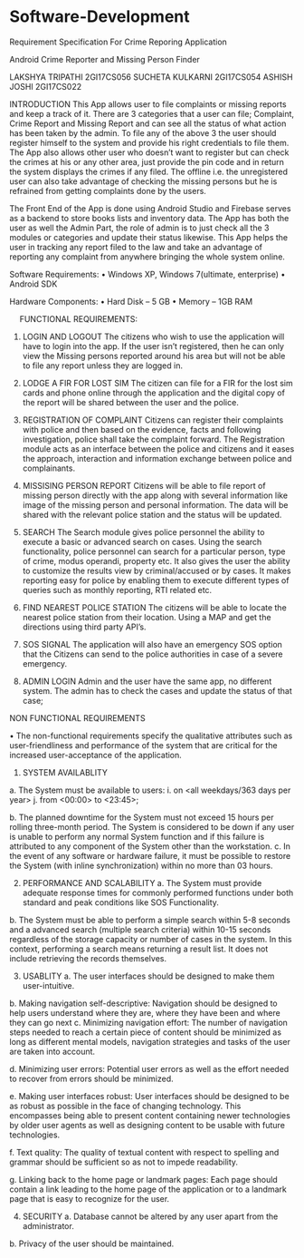 # Software-Development
Requirement Specification For Crime Reporing Application


Android Crime Reporter and Missing Person Finder

LAKSHYA TRIPATHI		2GI17CS056
SUCHETA KULKARNI	2GI17CS054
ASHISH JOSHI	2GI17CS022







INTRODUCTION
This App allows user to file complaints or missing reports and keep a track of it. There are 3 categories that a user can file; Complaint, Crime Report and Missing Report and can see all the status of what action has been taken by the admin. To file any of the above 3 the user should register himself to the system and provide his right credentials to file them. The App also allows other user who doesn’t want to register but can check the crimes at his or any other area, just provide the pin code and in return the system displays the crimes if any filed. The offline i.e. the unregistered user can also take advantage of checking the missing persons but he is refrained from getting complaints done by the users. 

The Front End of the App is done using Android Studio and Firebase serves as a backend to store books lists and inventory data. The App has both the user as well the Admin Part, the role of admin is to just check all the 3 modules or categories and update their status likewise.
This App helps the user in tracking any report filed to the law and take an advantage of reporting any complaint from anywhere bringing the whole system online.

Software Requirements:
•	Windows XP, Windows 7(ultimate, enterprise) 
•	Android SDK

Hardware Components:
•	Hard Disk – 5 GB
•	Memory – 1GB RAM








 
FUNCTIONAL REQUIREMENTS:

1.	LOGIN AND LOGOUT
The citizens who wish to use the application will have to login into the app. If the user isn’t registered, then he can only view the Missing persons reported around his area but will not be able to file any report unless they are logged in.

2.	LODGE A FIR FOR LOST SIM
The citizen can file for a FIR for the lost sim cards and phone online through the application and the digital copy of the report will be shared between the user and the police.

3.	REGISTRATION OF COMPLAINT
Citizens can register their complaints with police and then based on the evidence, facts and 
following investigation, police shall take the complaint forward. The Registration module 
acts as an interface between the police and citizens and it eases the approach, interaction and information exchange between police and complainants.

4.	MISSISING PERSON REPORT
Citizens will be able to file report of missing person directly with the app along with several information like image of the missing person and personal information. The data will be shared with the relevant police station and the status will be updated.

5.	SEARCH
The Search module gives police personnel the ability to execute a basic or 
advanced search on cases. Using the search functionality, police personnel can search for a 
particular person, type of crime, modus operandi, property etc. It also gives the user the 
ability to customize the results view by criminal/accused or by cases. It makes reporting easy 
for police by enabling them to execute different types of queries such as monthly reporting, 
RTI related etc.

6.	FIND NEAREST POLICE STATION
The citizens will be able to locate the nearest police station from their location. Using a MAP and get the directions using third party API’s.

7.	SOS SIGNAL
The application will also have an emergency SOS option that the Citizens can send to the police authorities in case of a severe emergency.

8.	ADMIN LOGIN
Admin and the user have the same app, no different system.  The admin has to check the cases and update the status of that case;













NON FUNCTIONAL REQUIREMENTS

•	The non-functional requirements specify the qualitative attributes such as user-friendliness and performance of the system that are critical for the increased user-acceptance of the application.

1.	SYSTEM AVAILABLITY

a.	The System must be available to users: 
i.	on <all weekdays/363 days per year>
j.	from <00:00> to <23:45>;

b.	The planned downtime for the System must not exceed 15 hours per rolling three-month period. The System is considered to be down if any user is unable to perform any normal System function and if this failure is attributed to any component of the System other than the workstation.
c.	In the event of any software or hardware failure, it must be possible to restore the System (with inline synchronization) within no more than 03 hours.

2.	PERFORMANCE AND SCALABILITY
a.	The System must provide adequate response times for commonly performed functions under both standard and peak conditions like SOS Functionality.

b.	The System must be able to perform a simple search within 5-8 seconds and a advanced search (multiple search criteria) within 10-15 seconds regardless of the storage capacity or number of cases in the system. In this context, performing a search means returning a result list.  It does not include retrieving the records themselves.

3.	USABLITY
a.	The user interfaces should be designed to make them user-intuitive.

b.	Making navigation self-descriptive: Navigation should be designed to help users understand where they are, where they have been and where they can go next
c.	Minimizing navigation effort: The number of navigation steps needed to reach a certain piece of content should be minimized as long as different mental models, navigation strategies and tasks of the user are taken into account.  

d.	Minimizing user errors:  Potential user errors as well as the effort needed to recover from errors should be minimized.


e.	Making user interfaces robust: User interfaces should be designed to be as robust as possible in the face of changing technology. This encompasses being able to present content containing newer technologies by older user agents as well as designing content to be usable with future technologies.

f.	Text quality: The quality of textual content with respect to spelling and grammar should be sufficient so as not to impede readability.


g.	Linking back to the home page or landmark pages: Each page should contain a link leading to the home page of the application or to a landmark page that is easy to recognize for the user.

4.	SECURITY
a.	Database cannot be altered by any user apart from the administrator.

b.	Privacy of the user should be maintained.





